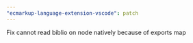 ```yaml
---
"ecmarkup-language-extension-vscode": patch
---
```


Fix cannot read biblio on node natively because of exports map
